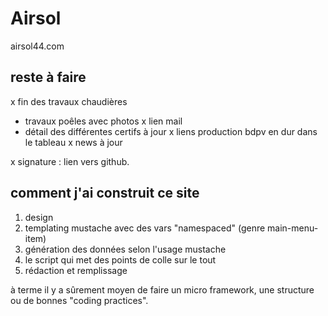# Airsol
airsol44.com

## reste à faire

x fin des travaux chaudières
* travaux poêles avec photos
x lien mail
* détail des différentes certifs à jour
x liens production bdpv en dur dans le tableau
x news à jour

x signature : lien vers github.

## comment j'ai construit ce site

1. design
2. templating mustache avec des vars "namespaced" (genre main-menu-item)
3. génération des données selon l'usage mustache
4. le script qui met des points de colle sur le tout
5. rédaction et remplissage

à terme il y a sûrement moyen de faire un micro framework, une structure ou
de bonnes "coding practices".
